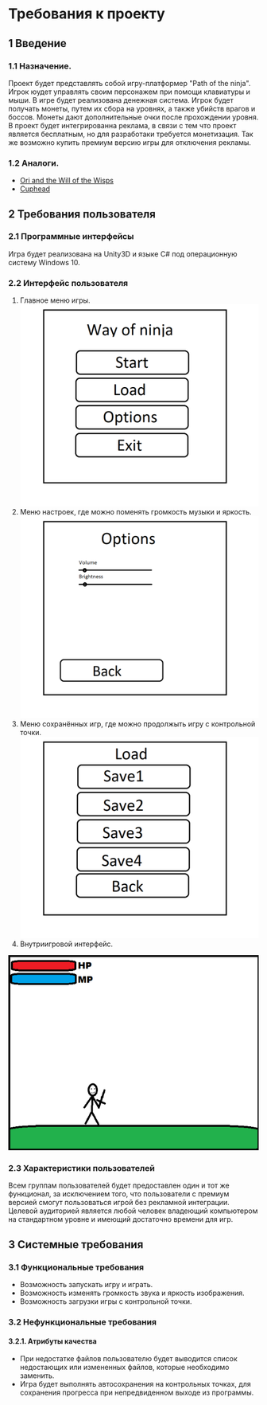 # Требования к проекту
## 1 Введение
### 1.1 Назначение.
  Проект будет представлять собой игру-платформер "Path of the ninja". Игрок юудет управлять своим персонажем при помощи клавиатуры и мыши. В игре будет реализована денежная система. Игрок будет получать монеты, путем их сбора на уровнях, а также убийств врагов и боссов. Монеты дают дополнительные очки после прохождении уровня. В проект будет интегрированна реклама, в связи с тем что проект является бесплатным, но для разработаки требуется монетизация. Так же возможно купить премиум версию игры для отключения рекламы.
### 1.2 Аналоги.
  * [Ori and the Will of the Wisps](https://www.orithegame.com/) 
  * [Cuphead](https://store.steampowered.com/app/268910/Cuphead/) 
## 2 Требования пользователя
### 2.1 Программные интерфейсы
  Игра будет реализована на Unity3D и языке C# под операционную систему Windows 10.
### 2.2 Интерфейс пользователя
  1) Главное меню игры.
  ![alt text](png/main_menu.png "Главное меню")
  2) Меню настроек, где можно поменять громкость музыки и яркость.
  ![alt text](png/options.png "Меню настроек")
  3) Меню сохранённых игр, где можно продолжыть игру с контрольной точки.
  ![alt text](png/save_menu.png "Меню сохранённых игр")
  4) Внутриигровой интерфейс.
  
  ![alt text](png/in-game_interface.png " Внутриигровой интерфейс")
### 2.3 Характеристики пользователей
  Всем группам пользователей будет предоставлен один и тот же функционал, за исключением того, что пользователи с премиум версией смогут пользоваться игрой без рекламной интеграции.
  Целевой аудиторией является любой человек владеющий компьютером на стандартном уровне и имеющий достаточно времени для игр.
## 3 Системные требования
### 3.1 Функциональные требования
* Возможность запускать игру и играть.
* Возможность изменять громкость звука и яркость изображения.
* Возможность загрузки игры с контрольной точки.
### 3.2 Нефункциональные требования
#### 3.2.1. Атрибуты качества
* При недостатке файлов пользователю будет выводится список недостающих или измененных файлов, которые необходимо заменить.
* Игра будет выполнять автосохранения на контрольных точках, для сохранения прогресса при непредвиденном выходе из программы.
